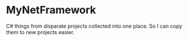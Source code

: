 MyNetFramework
==============

C# things from disparate projects collected into one place. So I can copy them to new projects easier.
